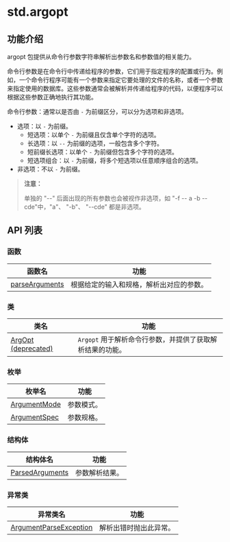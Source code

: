 
# std.argopt

## 功能介绍

argopt 包提供从命令行参数字符串解析出参数名和参数值的相关能力。

命令行参数是在命令行中传递给程序的参数，它们用于指定程序的配置或行为。例如，一个命令行程序可能有一个参数来指定它要处理的文件的名称，或者一个参数来指定使用的数据库。这些参数通常会被解析并传递给程序的代码，以便程序可以根据这些参数正确地执行其功能。

命令行参数：通常以是否由 `-` 为前缀区分，可以分为选项和非选项。

  * 选项：以 `-` 为前缀。 
    * 短选项：以单个 `-` 为前缀且仅含单个字符的选项。
    * 长选项：以 `--` 为前缀的选项，一般包含多个字符。
    * 短前缀长选项：以单个 `-` 为前缀但包含多个字符的选项。
    * 短选项组合：以 `-` 为前缀，将多个短选项以任意顺序组合的选项。
  * 非选项：不以 `-` 为前缀。

> **注意：**
> 
> 单独的 "--" 后面出现的所有参数也会被视作非选项，如 "-f -- a -b --cde"中，"a"、 "-b"、 "--cde" 都是非选项。

## API 列表

### 函数

函数名| 功能  
---|---  
[parseArguments](https://docs.cangjie-lang.cn/docs/1.0.1/libs/std/argopt/argopt_package_api/argopt_package_function.html#func-parseargumentsarraystring-arrayargumentspec)| 根据给定的输入和规格，解析出对应的参数。  
  
### 类

类名| 功能  
---|---  
[ArgOpt \(deprecated\)](https://docs.cangjie-lang.cn/docs/1.0.1/libs/std/argopt/argopt_package_api/argopt_package_classes.html#class-argopt-deprecated)| `Argopt` 用于解析命令行参数，并提供了获取解析结果的功能。  
  
### 枚举

枚举名| 功能  
---|---  
[ArgumentMode](https://docs.cangjie-lang.cn/docs/1.0.1/libs/std/argopt/argopt_package_api/argopt_package_enums.html#enum-argumentmode)| 参数模式。  
[ArgumentSpec](https://docs.cangjie-lang.cn/docs/1.0.1/libs/std/argopt/argopt_package_api/argopt_package_enums.html#enum-argumentspec)| 参数规格。  
  
### 结构体

结构体名| 功能  
---|---  
[ParsedArguments](https://docs.cangjie-lang.cn/docs/1.0.1/libs/std/argopt/argopt_package_api/argopt_package_struct.html#struct-parsedarguments)| 参数解析结果。  
  
### 异常类

异常类名| 功能  
---|---  
[ArgumentParseException](https://docs.cangjie-lang.cn/docs/1.0.1/libs/std/argopt/argopt_package_api/argopt_package_exception.html#class-argumentparseexception)| 解析出错时抛出此异常。